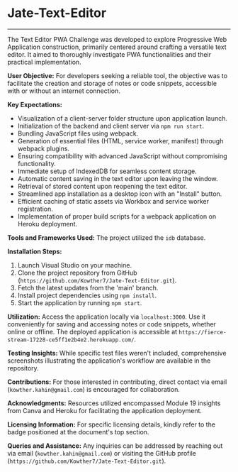 # Jate-Text-Editor 


---

The Text Editor PWA Challenge was developed to explore Progressive Web Application construction, primarily centered around crafting a versatile text editor. It aimed to thoroughly investigate PWA functionalities and their practical implementation.

**User Objective:**
For developers seeking a reliable tool, the objective was to facilitate the creation and storage of notes or code snippets, accessible with or without an internet connection.

**Key Expectations:**
- Visualization of a client-server folder structure upon application launch.
- Initialization of the backend and client server via `npm run start`.
- Bundling JavaScript files using webpack.
- Generation of essential files (HTML, service worker, manifest) through webpack plugins.
- Ensuring compatibility with advanced JavaScript without compromising functionality.
- Immediate setup of IndexedDB for seamless content storage.
- Automatic content saving in the text editor upon leaving the window.
- Retrieval of stored content upon reopening the text editor.
- Streamlined app installation as a desktop icon with an "Install" button.
- Efficient caching of static assets via Workbox and service worker registration.
- Implementation of proper build scripts for a webpack application on Heroku deployment.

**Tools and Frameworks Used:**
The project utilized the `idb` database.

**Installation Steps:**
1. Launch Visual Studio on your machine.
2. Clone the project repository from GitHub (`https://github.com/Kowther7/Jate-Text-Editor.git`).
3. Fetch the latest updates from the 'main' branch.
4. Install project dependencies using `npm install`.
5. Start the application by running `npm start`.

**Utilization:**
Access the application locally via `localhost:3000`. Use it conveniently for saving and accessing notes or code snippets, whether online or offline. The deployed application is accessible at `https://fierce-stream-17228-ce5ff1e2b4e2.herokuapp.com/`.

**Testing Insights:**
While specific test files weren't included, comprehensive screenshots illustrating the application's workflow are available in the repository.

**Contributions:**
For those interested in contributing, direct contact via email (`kowther.kahin@gmail.com`) is encouraged for collaboration.

**Acknowledgments:**
Resources utilized encompassed Module 19 insights from Canva and Heroku for facilitating the application deployment.

**Licensing Information:**
For specific licensing details, kindly refer to the badge positioned at the document's top section.

**Queries and Assistance:**
Any inquiries can be addressed by reaching out via email (`kowther.kahin@gmail.com`) or visiting the GitHub profile (`https://github.com/Kowther7/Jate-Text-Editor.git`).